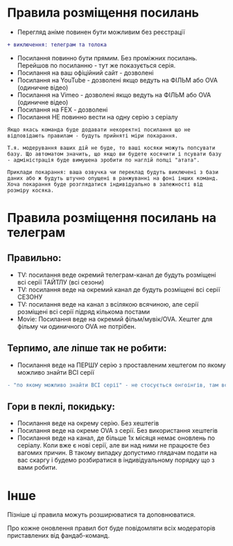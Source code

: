 # Правила розміщення посилань

* Перегляд аніме повинен бути можливим без реєстрації

```diff
+ виключення: телеграм та толока
```
* Посилання повинно бути прямим. Без проміжних посилань. Перейшов по посиланню - тут же показується серія.
* Посилання на ваш офіційний сайт - дозволені
* Посилання на YouTube - дозволені якщо ведуть на ФІЛЬМ або OVA (одиничне відео)
* Посилання на Vimeo - дозволені якщо ведуть на ФІЛЬМ або OVA (одиничне відео)
* Посилання на FEX - дозволені
* Посилання НЕ повинно вести на одну серію з серіалу

```
Якщо якась команда буде додавати некоректні посилання що не відповідають правилам - будуть прийняті міри покарання.

Т.я. модерування ваших дій не буде, то ваші косяки можуть попсувати базу. Що автоматом значить, що якщо ви будете косячити і псувати базу - адміністрація буде вимушена зробити по наглій попці "атата".

Приклади покарання: ваша озвучка чи переклад будуть виключені з бази даних або ж будуть штучно опущені в ранжуванні на фоні інших команд. Хоча покарання буде розглядатися індивідуально в залежності від розміру косяка.
```

# Правила розміщення посилань на телеграм

## Правильно:
* TV: посилання веде окремий телеграм-канал де будуть розміщені всі серії ТАЙТЛУ (всі сезони)
* TV: посилання веде на окремий канал де будуть розміщені всі серії СЕЗОНУ
* TV: посилання веде на канал з всілякою всячиною, але серії розміщені всі серії підряд кількома постами
* Movie: Посилання веде на окремий фільм/мувік/OVA. Хештег для фільму чи одиничного OVA не потрібен.

## Терпимо, але ліпше так не робити:
* Посилання веде на ПЕРШУ серію з проставленим хештегом по якому можливо знайти ВСІ серії

```diff
- "по якому можливо знайти ВСІ серії" - не стосується онгоінгів, там всі серії не обов'язково)
```

## Гори в пеклі, покидьку:
* Посилання веде на окрему серію. Без хештегів
* Посилання веде на окреме OVA з серії. Без використання хештегів
* Посилання веде на канал, де більше 1х місяця немає оновлень по серіалу. Коли вже є нові серії, але ви над ними не працюєте без вагомих причин. В такому випадку допустимо глядачам подати на вас скаргу і будемо розбиратися в індивідуальному порядку що з вами робити.

# Інше

Пізніше ці правила можуть розширюватися та доповнюватися. 

Про кожне оновлення правил бот буде повідомляти всіх модераторів приставлених від фандаб-команд.
